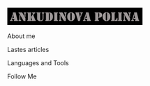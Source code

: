 [![Header](https://github.com/lloppy/lloppy/blob/main/assets/iam.png)](https://vk.com/ankudinovazaecologiy)

About me

Lastes articles

Languages and Tools

Follow Me